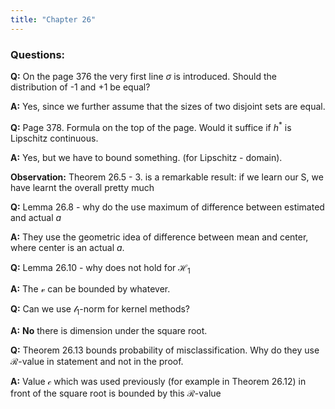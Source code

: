 ```yaml
---
title: "Chapter 26"
---
```


### Questions:

**Q:** On the page 376 the very first line $\sigma$ is introduced. Should the distribution of 
-1 and +1 be equal?

**A:** Yes, since we further assume that the sizes of two disjoint sets are equal. 

**Q:** Page 378. Formula on the top of the page. Would it suffice if $h^*$ is Lipschitz continuous.

**A:** Yes, but we have to bound something. (for Lipschitz - domain). 

**Observation:** Theorem 26.5 - 3. is a remarkable result: if we learn our S, 
we have learnt the overall pretty much

**Q:** Lemma 26.8 - why do the use maximum of difference between estimated and actual $a$

**A:** They use the geometric idea of difference between mean and center, where center is an actual $a$.

**Q:** Lemma 26.10 - why does not hold for $\mathcal{H}_1$

**A:** The $\mathcal{v}$ can be bounded by whatever.

**Q:** Can we use $\mathcal{l}_1$-norm for kernel methods?

**A:** **No** there is dimension under the square root. 

**Q:** Theorem 26.13 bounds probability of misclassification. 
Why do they use $\mathcal{R}$-value in statement and not in the proof.

**A:** Value $\mathcal{c}$ which was used previously (for example in Theorem 26.12) 
in front of the square root is bounded by this $\mathcal{R}$-value
